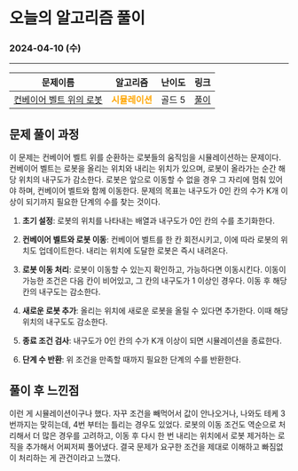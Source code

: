 # **오늘의 알고리즘 풀이**
### 2024-04-10 (수)
---

문제이름|알고리즘|난이도|링크|
|:---:|:---:|:---:|:---:|
|[컨베이어 벨트 위의 로봇](https://www.acmicpc.net/problem/20055)|<span style="color:orange">**시뮬레이션**</span>|골드 5|[풀이](https://github.com/hotchapa/Algorithm/blob/5fd7150e907e1ad29ab167e449ae832b1e1bbf77/JS/Baekjoon/20055.js)|

## 문제 풀이 과정

이 문제는 컨베이어 벨트 위를 순환하는 로봇들의 움직임을 시뮬레이션하는 문제이다. 컨베이어 벨트는 로봇을 올리는 위치와 내리는 위치가 있으며, 로봇이 올라가는 순간 해당 위치의 내구도가 감소한다. 로봇은 앞으로 이동할 수 없을 경우 그 자리에 멈춰 있어야 하며, 컨베이어 벨트와 함께 이동한다. 문제의 목표는 내구도가 0인 칸의 수가 K개 이상이 되기까지 필요한 단계의 수를 찾는 것이다.

1) **초기 설정**: 로봇의 위치를 나타내는 배열과 내구도가 0인 칸의 수를 초기화한다.

2) **컨베이어 벨트와 로봇 이동**: 컨베이어 벨트를 한 칸 회전시키고, 이에 따라 로봇의 위치도 업데이트한다. 내리는 위치에 도달한 로봇은 즉시 내려온다.

3) **로봇 이동 처리**: 로봇이 이동할 수 있는지 확인하고, 가능하다면 이동시킨다. 이동이 가능한 조건은 다음 칸이 비어있고, 그 칸의 내구도가 1 이상인 경우다. 이동 후 해당 칸의 내구도는 감소한다.

4) **새로운 로봇 추가**: 올리는 위치에 새로운 로봇을 올릴 수 있다면 추가한다. 이때 해당 위치의 내구도도 감소한다.

5) **종료 조건 검사**: 내구도가 0인 칸의 수가 K개 이상이 되면 시뮬레이션을 종료한다.

6) **단계 수 반환**: 위 조건을 만족할 때까지 필요한 단계의 수를 반환한다.

## 풀이 후 느낀점
이런 게 시뮬레이션이구나 했다. 자꾸 조건을 빼먹어서 값이 안나오거나, 나와도 테케 3번까지는 맞히는데, 4번 부터는 틀리는 경우도 있었다. 로봇의 이동 조건도 역순으로 처리해서 더 많은 경우를 고려하고, 이동 후 다시 한 번 내리는 위치에서 로봇 제거하는 로직을 추가해서 어찌저찌 풀어냈다. 결국 문제가 요구한 조건을 제대로 이해하고 빠짐없이 처리하는 게 관건이라고 느꼈다.